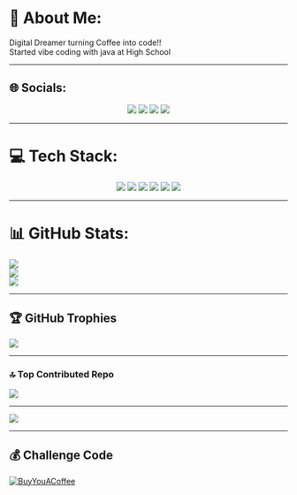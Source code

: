 # 💫 About Me:
Digital Dreamer turning Coffee into code!!<br>
Started vibe coding with java at High School</br>

---

## 🌐 Socials:
<p align="center">
  <a href="https://facebook.com/Abel Chomunodisa"><img src="https://img.shields.io/badge/Facebook-%231877F2.svg?logo=Facebook&logoColor=white" /></a>
  <a href="https://instagram.com/chomunodisaa68"><img src="https://img.shields.io/badge/Instagram-%23E4405F.svg?logo=Instagram&logoColor=white" /></a>
  <a href="https://twitch.com/Chomunodisaa68"><img src="https://img.shields.io/badge/Twitch-%239146FF.svg?logo=Twitch&logoColor=white" /></a>
  <a href="https://twitter.com/chomunodisaa68"><img src="https://img.shields.io/badge/Twitter-%231DA1F2.svg?logo=Twitter&logoColor=white" /></a>
</p>

---

# 💻 Tech Stack:
<p align="center">
  <img src="https://img.shields.io/badge/react-%2320232a.svg?style=for-the-badge&logo=react&logoColor=%2361DAFB" />
  <img src="https://img.shields.io/badge/react_native-%2320232a.svg?style=for-the-badge&logo=react&logoColor=%2361DAFB" />
  <img src="https://img.shields.io/badge/c-%2300599C.svg?style=for-the-badge&logo=c&logoColor=white" />
  <img src="https://img.shields.io/badge/django-%23092E20.svg?style=for-the-badge&logo=django&logoColor=white" />
  <img src="https://img.shields.io/badge/javascript-%23323330.svg?style=for-the-badge&logo=javascript&logoColor=%23F7DF1E" />
  <img src="https://img.shields.io/badge/Next-black?style=for-the-badge&logo=next.js&logoColor=white" />
</p>

---
# 📊 GitHub Stats:
![](https://github-readme-stats.vercel.app/api?username=Sparta503&theme=dark&hide_border=false&include_all_commits=true&count_private=true)<br/>
![](https://nirzak-streak-stats.vercel.app/?user=Sparta503&theme=dark&hide_border=false)<br/>
![](https://github-readme-stats.vercel.app/api/top-langs/?username=Sparta503&theme=dark&hide_border=false&layout=compact&langs_count=10)


---

## 🏆 GitHub Trophies
![](https://github-profile-trophy.vercel.app/?username=Sparta503&theme=radical&no-frame=false&no-bg=true&margin-w=4)

---

### 🔝 Top Contributed Repo
![](https://github-contributor-stats.vercel.app/api?username=Sparta503&limit=5&theme=dark&combine_all_yearly_contributions=true)

---

[![](https://visitcount.itsvg.in/api?id=Sparta503&icon=0&color=0)](https://visitcount.itsvg.in)

---

## 💰 Challenge Code
[![BuyYouACoffee](https://img.shields.io/badge/Buy%20Me%20a%20Coffee-ffdd00?style=for-the-badge&logo=buy-you-a-coffee&logoColor=black)](https://buyyouacoffee.com/Sparta503)

<!-- Proudly created with GPRM ( https://gprm.itsvg.in ) -->
